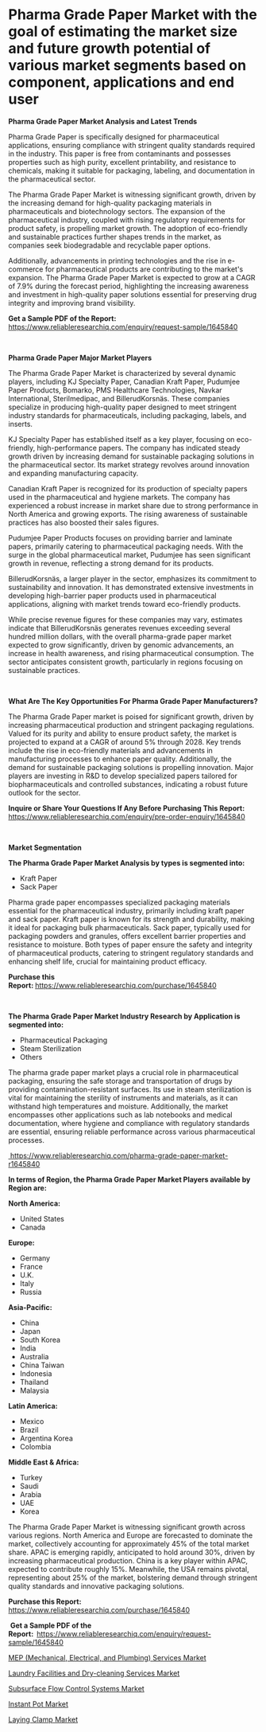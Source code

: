 <p><h1>Pharma Grade Paper Market with the goal of estimating the market size and future growth potential of various market segments based on component, applications and end user</h1></p><p><strong>Pharma Grade Paper Market Analysis and Latest Trends</strong></p>
<p><p>Pharma Grade Paper is specifically designed for pharmaceutical applications, ensuring compliance with stringent quality standards required in the industry. This paper is free from contaminants and possesses properties such as high purity, excellent printability, and resistance to chemicals, making it suitable for packaging, labeling, and documentation in the pharmaceutical sector.</p><p>The Pharma Grade Paper Market is witnessing significant growth, driven by the increasing demand for high-quality packaging materials in pharmaceuticals and biotechnology sectors. The expansion of the pharmaceutical industry, coupled with rising regulatory requirements for product safety, is propelling market growth. The adoption of eco-friendly and sustainable practices further shapes trends in the market, as companies seek biodegradable and recyclable paper options.</p><p>Additionally, advancements in printing technologies and the rise in e-commerce for pharmaceutical products are contributing to the market's expansion. The Pharma Grade Paper Market is expected to grow at a CAGR of 7.9% during the forecast period, highlighting the increasing awareness and investment in high-quality paper solutions essential for preserving drug integrity and improving brand visibility.</p></p>
<p><strong>Get a Sample PDF of the Report:&nbsp;</strong> <a href="https://www.reliableresearchiq.com/enquiry/request-sample/1645840?utm_campaign=1780&utm_medium=2&utm_source=Github&utm_content=ia&utm_term=27102024&utm_id=pharma-grade-paper">https://www.reliableresearchiq.com/enquiry/request-sample/1645840</a></p>
<p>&nbsp;</p>
<p><strong>Pharma Grade Paper Major Market Players</strong></p>
<p><p>The Pharma Grade Paper Market is characterized by several dynamic players, including KJ Specialty Paper, Canadian Kraft Paper, Pudumjee Paper Products, Bomarko, PMS Healthcare Technologies, Navkar International, Sterilmedipac, and BillerudKorsnäs. These companies specialize in producing high-quality paper designed to meet stringent industry standards for pharmaceuticals, including packaging, labels, and inserts.</p><p>KJ Specialty Paper has established itself as a key player, focusing on eco-friendly, high-performance papers. The company has indicated steady growth driven by increasing demand for sustainable packaging solutions in the pharmaceutical sector. Its market strategy revolves around innovation and expanding manufacturing capacity.</p><p>Canadian Kraft Paper is recognized for its production of specialty papers used in the pharmaceutical and hygiene markets. The company has experienced a robust increase in market share due to strong performance in North America and growing exports. The rising awareness of sustainable practices has also boosted their sales figures.</p><p>Pudumjee Paper Products focuses on providing barrier and laminate papers, primarily catering to pharmaceutical packaging needs. With the surge in the global pharmaceutical market, Pudumjee has seen significant growth in revenue, reflecting a strong demand for its products.</p><p>BillerudKorsnäs, a larger player in the sector, emphasizes its commitment to sustainability and innovation. It has demonstrated extensive investments in developing high-barrier paper products used in pharmaceutical applications, aligning with market trends toward eco-friendly products.</p><p>While precise revenue figures for these companies may vary, estimates indicate that BillerudKorsnäs generates revenues exceeding several hundred million dollars, with the overall pharma-grade paper market expected to grow significantly, driven by genomic advancements, an increase in health awareness, and rising pharmaceutical consumption. The sector anticipates consistent growth, particularly in regions focusing on sustainable practices.</p></p>
<p>&nbsp;</p>
<p><strong>What Are The Key Opportunities For Pharma Grade Paper Manufacturers?</strong></p>
<p><p>The Pharma Grade Paper market is poised for significant growth, driven by increasing pharmaceutical production and stringent packaging regulations. Valued for its purity and ability to ensure product safety, the market is projected to expand at a CAGR of around 5% through 2028. Key trends include the rise in eco-friendly materials and advancements in manufacturing processes to enhance paper quality. Additionally, the demand for sustainable packaging solutions is propelling innovation. Major players are investing in R&D to develop specialized papers tailored for biopharmaceuticals and controlled substances, indicating a robust future outlook for the sector.</p></p>
<p><strong>Inquire or Share Your Questions If Any Before Purchasing This Report:</strong> <a href="https://www.reliableresearchiq.com/enquiry/pre-order-enquiry/1645840?utm_campaign=1780&utm_medium=2&utm_source=Github&utm_content=ia&utm_term=27102024&utm_id=pharma-grade-paper">https://www.reliableresearchiq.com/enquiry/pre-order-enquiry/1645840</a></p>
<p>&nbsp;</p>
<p><strong>Market Segmentation</strong></p>
<p><strong>The Pharma Grade Paper Market Analysis by types is segmented into:</strong></p>
<p><ul><li>Kraft Paper</li><li>Sack Paper</li></ul></p>
<p><p>Pharma grade paper encompasses specialized packaging materials essential for the pharmaceutical industry, primarily including kraft paper and sack paper. Kraft paper is known for its strength and durability, making it ideal for packaging bulk pharmaceuticals. Sack paper, typically used for packaging powders and granules, offers excellent barrier properties and resistance to moisture. Both types of paper ensure the safety and integrity of pharmaceutical products, catering to stringent regulatory standards and enhancing shelf life, crucial for maintaining product efficacy.</p></p>
<p><strong>Purchase this Report:&nbsp;</strong><a href="https://www.reliableresearchiq.com/purchase/1645840?utm_campaign=1780&utm_medium=2&utm_source=Github&utm_content=ia&utm_term=27102024&utm_id=pharma-grade-paper">https://www.reliableresearchiq.com/purchase/1645840</a></p>
<p>&nbsp;</p>
<p><strong>The Pharma Grade Paper Market Industry Research by Application is segmented into:</strong></p>
<p><ul><li>Pharmaceutical Packaging</li><li>Steam Sterilization</li><li>Others</li></ul></p>
<p><p>The pharma grade paper market plays a crucial role in pharmaceutical packaging, ensuring the safe storage and transportation of drugs by providing contamination-resistant surfaces. Its use in steam sterilization is vital for maintaining the sterility of instruments and materials, as it can withstand high temperatures and moisture. Additionally, the market encompasses other applications such as lab notebooks and medical documentation, where hygiene and compliance with regulatory standards are essential, ensuring reliable performance across various pharmaceutical processes.</p></p>
<p><a href="https://www.reliableresearchiq.com/pharma-grade-paper-market-r1645840?utm_campaign=1780&utm_medium=2&utm_source=Github&utm_content=ia&utm_term=27102024&utm_id=pharma-grade-paper">&nbsp;https://www.reliableresearchiq.com/pharma-grade-paper-market-r1645840</a></p>
<p><strong>In terms of Region, the Pharma Grade Paper Market Players available by Region are:</strong></p>
<p>
    <p> <strong> North America: </strong>
        <ul>
            <li>United States</li>
            <li>Canada</li>
        </ul>
        </p> 
    <p> <strong> Europe: </strong>
        <ul>
            <li>Germany</li>
            <li>France</li>
            <li>U.K.</li>
            <li>Italy</li>
            <li>Russia</li>
        </ul>
        </p> 
    <p> <strong> Asia-Pacific: </strong>
        <ul>
            <li>China</li>
            <li>Japan</li>
            <li>South Korea</li>
            <li>India</li>
            <li>Australia</li>
            <li>China Taiwan</li>
            <li>Indonesia</li>
            <li>Thailand</li>
            <li>Malaysia</li>
        </ul>
        </p> 
    <p> <strong> Latin America: </strong>
        <ul>
            <li>Mexico</li>
            <li>Brazil</li>
            <li>Argentina Korea</li>
            <li>Colombia</li>
        </ul>
        </p> 
    <p> <strong> Middle East & Africa: </strong>
        <ul>
            <li>Turkey</li>
            <li>Saudi</li>
            <li>Arabia</li>
            <li>UAE</li>
            <li>Korea</li>
        </ul>
    </p>
    </p>
<p><p>The Pharma Grade Paper Market is witnessing significant growth across various regions. North America and Europe are forecasted to dominate the market, collectively accounting for approximately 45% of the total market share. APAC is emerging rapidly, anticipated to hold around 30%, driven by increasing pharmaceutical production. China is a key player within APAC, expected to contribute roughly 15%. Meanwhile, the USA remains pivotal, representing about 25% of the market, bolstering demand through stringent quality standards and innovative packaging solutions.</p></p>
<p><strong>Purchase this Report: </strong><a href="https://www.reliableresearchiq.com/purchase/1645840?utm_campaign=1780&utm_medium=2&utm_source=Github&utm_content=ia&utm_term=27102024&utm_id=pharma-grade-paper">https://www.reliableresearchiq.com/purchase/1645840</a></p>
<p>&nbsp;<strong>Get a Sample PDF of the Report:&nbsp;&nbsp;</strong><a href="https://www.reliableresearchiq.com/enquiry/request-sample/1645840?utm_campaign=1780&utm_medium=2&utm_source=Github&utm_content=ia&utm_term=27102024&utm_id=pharma-grade-paper">https://www.reliableresearchiq.com/enquiry/request-sample/1645840</a></p>
<p><strong></strong></p>
<p><p><a href="https://www.linkedin.com/pulse/mep-mechanical-electrical-plumbing-services-spectrum-usage-53ftc?trk=public_post_embed_feed-article-content&utm_campaign=1780&utm_medium=2&utm_source=Github&utm_content=ia&utm_term=27102024&utm_id=pharma-grade-paper">MEP (Mechanical, Electrical, and Plumbing) Services Market</a></p><p><a href="https://www.linkedin.com/pulse/evolution-laundry-facilities-dry-cleaning-services-market-90nqf?utm_campaign=1780&utm_medium=2&utm_source=Github&utm_content=ia&utm_term=27102024&utm_id=pharma-grade-paper">Laundry Facilities and Dry-cleaning Services Market</a></p><p><a href="https://github.com/JubayerMia832/Market-Research-Report-List-1/blob/main/subsurface-flow-control-systems-market.md?utm_campaign=1780&utm_medium=2&utm_source=Github&utm_content=ia&utm_term=27102024&utm_id=pharma-grade-paper">Subsurface Flow Control Systems Market</a></p><p><a href="https://www.linkedin.com/pulse/navigating-instant-pot-market-expert-analysis-forecast-period-dtnoc?trk=public_post_embed_feed-article-content&utm_campaign=1780&utm_medium=2&utm_source=Github&utm_content=ia&utm_term=27102024&utm_id=pharma-grade-paper">Instant Pot Market</a></p><p><a href="https://www.linkedin.com/pulse/laying-clamp-market2024-2031-industry-insights-investment-pw7if?trk=public_post_embed_feed-article-content&utm_campaign=1780&utm_medium=2&utm_source=Github&utm_content=ia&utm_term=27102024&utm_id=pharma-grade-paper">Laying Clamp Market</a></p></p>